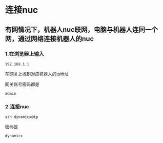# 连接nuc

## 有网情况下，机器人nuc联网，电脑与机器人连同一个网，通过网络连接机器人的nuc

### 1.在浏览器上输入
```
192.168.1.1
```
在网关上找到对应机器人的ip地址

 网关账号密码都是
```
admin
```

### 2.连接nuc
```
ssh dynamicx@ip
```
密码是
```
dynamicx
```
